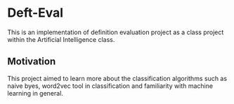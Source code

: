 # Deft-Eval
This is an implementation of definition evaluation project as a class project within the Artificial Intelligence class.

## Motivation
This project aimed to learn more about the classification algorithms such as naive byes, word2vec tool in classification and familiarity with machine learning in general.
